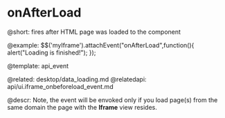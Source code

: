 onAfterLoad
=============


@short:	fires after HTML page was loaded to the component
	



@example:
$$('myIframe').attachEvent("onAfterLoad",function(){
           alert("Loading is finished!");
});

@template:	api_event

@related:
	desktop/data_loading.md
@relatedapi:
	api/ui.iframe_onbeforeload_event.md
	
@descr:
Note, the event will be envoked only if you load page(s) from the same domain the page with the **Iframe** view resides.


